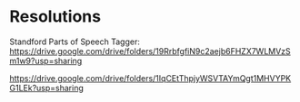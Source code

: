 # Resolutions

Standford Parts of Speech Tagger: https://drive.google.com/drive/folders/19RrbfgfiN9c2aejb6FHZX7WLMVzSm1w9?usp=sharing


https://drive.google.com/drive/folders/1IqCEtThpjyWSVTAYmQgt1MHVYPKG1LEk?usp=sharing 
